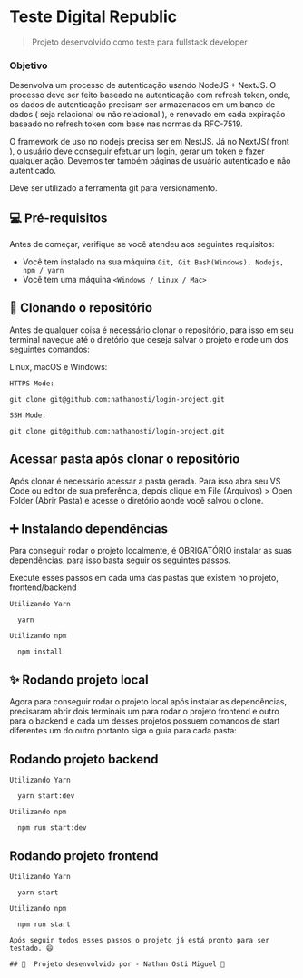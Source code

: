 # Teste Digital Republic

> Projeto desenvolvido como teste para fullstack developer

### Objetivo

Desenvolva um processo de autenticação usando NodeJS + NextJS. O processo deve ser feito
baseado na autenticação com refresh token, onde, os dados de autenticação precisam ser armazenados em
um banco de dados ( seja relacional ou não relacional ), e renovado em cada expiração baseado no refresh
token com base nas normas da RFC-7519.

O framework de uso no nodejs precisa ser em NestJS. Já no NextJS( front ), o usuário deve
conseguir efetuar um login, gerar um token e fazer qualquer ação. Devemos ter também páginas de usuário
autenticado e não autenticado.

Deve ser utilizado a ferramenta git para versionamento.

## 💻 Pré-requisitos

Antes de começar, verifique se você atendeu aos seguintes requisitos:

- Você tem instalado na sua máquina `Git, Git Bash(Windows), Nodejs, npm / yarn`
- Você tem uma máquina `<Windows / Linux / Mac>`

## 🚀 Clonando o repositório

Antes de qualquer coisa é necessário clonar o repositório, para isso em seu terminal navegue até o diretório que deseja salvar o projeto e rode um dos seguintes comandos:

Linux, macOS e Windows:

`HTTPS Mode:`

```
git clone git@github.com:nathanosti/login-project.git
```

`SSH Mode:`

```
git clone git@github.com:nathanosti/login-project.git
```

## Acessar pasta após clonar o repositório

Após clonar é necessário acessar a pasta gerada. Para isso abra seu VS Code ou editor de sua preferência, depois clique em File (Arquivos) > Open Folder (Abrir Pasta) e acesse o diretório aonde você salvou o clone.

## ➕ Instalando dependências

Para conseguir rodar o projeto localmente, é OBRIGATÓRIO instalar as suas dependências, para isso basta seguir os seguintes passos.

Execute esses passos em cada uma das pastas que existem no projeto, frontend/backend

`Utilizando Yarn`

```
  yarn
```

`Utilizando npm`

```
  npm install
```

## ✨ Rodando projeto local

Agora para conseguir rodar o projeto local após instalar as dependências, precisaram abrir dois terminais um para rodar o projeto frontend e outro para o backend e cada um desses projetos possuem comandos de start diferentes um do outro portanto siga o guia para cada pasta:

## Rodando projeto backend

`Utilizando Yarn`

```
  yarn start:dev
```

`Utilizando npm`

```
  npm run start:dev
```

## Rodando projeto frontend

`Utilizando Yarn`

```
  yarn start
```

`Utilizando npm`

```
  npm run start

Após seguir todos esses passos o projeto já está pronto para ser testado. 😄

## 👷  Projeto desenvolvido por - Nathan Osti Miguel 👷
```
